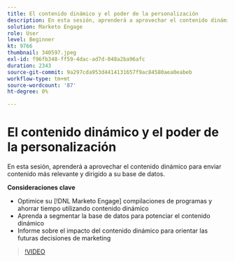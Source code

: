 ```yaml
---
title: El contenido dinámico y el poder de la personalización
description: En esta sesión, aprenderá a aprovechar el contenido dinámico para enviar contenido más relevante y dirigido a su base de datos.
solution: Marketo Engage
role: User
level: Beginner
kt: 9766
thumbnail: 340597.jpeg
exl-id: f96fb348-ff59-4dac-ad7d-048a2ba96afc
duration: 2343
source-git-commit: 9a297cda953d4414131657f9ac84580aea0eabeb
workflow-type: tm+mt
source-wordcount: '87'
ht-degree: 0%

---
```


# El contenido dinámico y el poder de la personalización

En esta sesión, aprenderá a aprovechar el contenido dinámico para enviar contenido más relevante y dirigido a su base de datos.

**Consideraciones clave**

* Optimice su [!DNL Marketo Engage] compilaciones de programas y ahorrar tiempo utilizando contenido dinámico
* Aprenda a segmentar la base de datos para potenciar el contenido dinámico
* Informe sobre el impacto del contenido dinámico para orientar las futuras decisiones de marketing

>[!VIDEO](https://video.tv.adobe.com/v/340597/?quality=12&learn=on)

